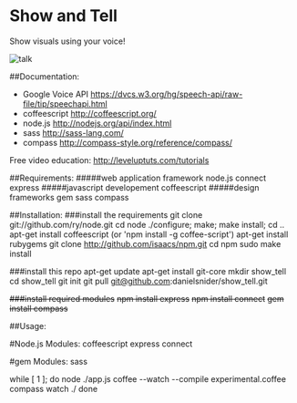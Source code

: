 Show and Tell
=========
Show visuals using your voice!

![talk](http://www.realfriendforagents.co.uk/wp-content/uploads/fly-solo-with-the-right-tone-of-voice.jpg)
    
##Documentation: 
- Google Voice API https://dvcs.w3.org/hg/speech-api/raw-file/tip/speechapi.html 
- coffeescript http://coffeescript.org/
- node.js http://nodejs.org/api/index.html
- sass http://sass-lang.com/
- compass http://compass-style.org/reference/compass/

Free video education: http://leveluptuts.com/tutorials



##Requirements:
#####web application framework
    node.js
    connect
    express
#####javascript developement
    coffeescript
#####design frameworks
    gem
    sass
    compass

##Installation:
###install the requirements
    git clone git://github.com/ry/node.git
    cd node
    ./configure; make; make install;
    cd ..
    apt-get install coffeescript (or 'npm install -g coffee-script')
    apt-get install rubygems
    git clone http://github.com/isaacs/npm.git
    cd npm
    sudo make install
    
###install this repo
    apt-get update
    apt-get install git-core
    mkdir show_tell
    cd show_tell
    git init
    git pull git@github.com:danielsnider/show_tell.git
    
~~###install required modules~~ 
    ~~npm install express~~
    ~~npm install connect~~
    ~~gem install compass~~

##Usage:


#Node.js Modules:
    coffeescript
    express
    connect
    
#gem Modules:
    sass

while [ 1 ]; do
    node ./app.js
coffee --watch --compile experimental.coffee
compass watch ./
done
